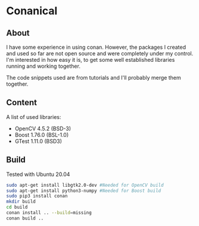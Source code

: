 # Conanical

## About

I have some experience in using conan. However, the packages I created and used so far are not open source and were completely under my control. I'm interested in how easy it is, to get some well established libraries running and working together.

The code snippets used are from tutorials and I'll probably merge them together.

## Content

A list of used libraries:

- OpenCV 4.5.2 (BSD-3)
- Boost 1.76.0 (BSL-1.0)
- GTest 1.11.0 (BSD3)

## Build

Tested with Ubuntu 20.04

~~~sh
sudo apt-get install libgtk2.0-dev #Needed for OpenCV build
sudo apt-get install python3-numpy #Needed for Boost build
sudo pip3 install conan
mkdir build
cd build
conan install .. --build=missing
conan build ..
~~~
